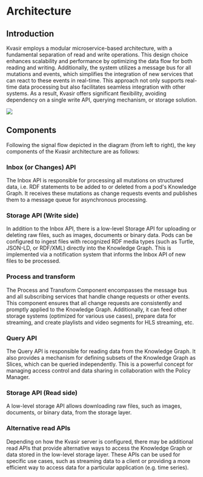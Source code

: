 # Architecture

## Introduction

Kvasir employs a modular microservice-based architecture, with a fundamental separation of read and write operations.
This design choice enhances scalability and performance by optimizing the data flow for both reading and writing.
Additionally, the system utilizes a message bus for all mutations and events, which simplifies the integration of new
services that can react to these events in real-time. This approach not only supports real-time data processing but also
facilitates seamless integration with other systems. As a result, Kvasir offers significant flexibility, avoiding
dependency on a single write API, querying mechanism, or storage solution.

![](kvasir-architecture.png)

## Components

Following the signal flow depicted in the diagram (from left to right), the key components of the Kvasir architecture
are as follows:

### Inbox (or Changes) API

The Inbox API is responsible for processing all mutations on structured data, i.e. RDF statements to be added to or
deleted from a pod's Knowledge Graph. It receives these mutations as change
requests events and publishes them to a message queue for asynchronous processing.

### Storage API (Write side)

In addition to the Inbox API, there is a low-level Storage API for uploading or deleting raw files, such as images,
documents or binary data.
Pods can be configured to ingest files with recognized RDF media types (such as Turtle, JSON-LD, or RDF/XML) directly
into the Knowledge Graph. This is implemented via a notification system that informs the Inbox API of new files to be
processed.

### Process and transform

The Process and Transform Component encompasses the message bus and all subscribing services that handle change requests
or other events. This component ensures that all change requests are consistently and promptly applied to the Knowledge
Graph. Additionally, it can feed other storage systems (optimized for various use cases), prepare data for streaming,
and create playlists and video segments for HLS streaming, etc.

### Query API

The Query API is responsible for reading data from the Knowledge Graph. It also provides a mechanism for defining
subsets of the Knowledge Graph as Slices, which can be queried independently. This is a powerful concept for managing
access control and data sharing in collaboration with the Policy Manager.

### Storage API (Read side)

A low-level storage API allows downloading raw files, such as images, documents, or binary data, from the storage layer.

### Alternative read APIs

Depending on how the Kvasir server is configured, there may be additional read APIs that provide alternative ways to
access the Knowledge Graph or data stored in the low-level storage layer. These APIs can be used for specific use cases,
such as streaming data to a client or providing a more efficient way to access data for a particular application (e.g.
time series).



